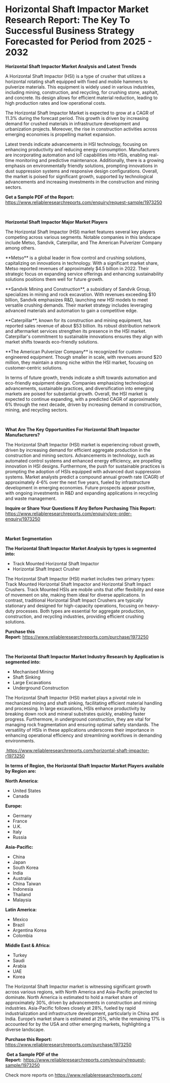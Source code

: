 <p><h1>Horizontal Shaft Impactor Market Research Report: The Key To Successful Business Strategy Forecasted for Period from 2025 - 2032</h1></p><p><strong>Horizontal Shaft Impactor Market Analysis and Latest Trends</strong></p>
<p><p>A Horizontal Shaft Impactor (HSI) is a type of crusher that utilizes a horizontal rotating shaft equipped with fixed and mobile hammers to pulverize materials. This equipment is widely used in various industries, including mining, construction, and recycling, for crushing stone, asphalt, and concrete. Its design allows for efficient material reduction, leading to high production rates and low operational costs.</p><p>The Horizontal Shaft Impactor Market is expected to grow at a CAGR of 11.3% during the forecast period. This growth is driven by increasing demand for crushed materials in infrastructure development and urbanization projects. Moreover, the rise in construction activities across emerging economies is propelling market expansion. </p><p>Latest trends indicate advancements in HSI technology, focusing on enhancing productivity and reducing energy consumption. Manufacturers are incorporating automation and IoT capabilities into HSIs, enabling real-time monitoring and predictive maintenance. Additionally, there is a growing emphasis on environmentally friendly solutions, prompting innovations in dust suppression systems and responsive design configurations. Overall, the market is poised for significant growth, supported by technological advancements and increasing investments in the construction and mining sectors.</p></p>
<p><strong>Get a Sample PDF of the Report:&nbsp;</strong> <a href="https://www.reliableresearchreports.com/enquiry/request-sample/1973250?utm_campaign=3110&utm_medium=2&utm_source=Github&utm_content=ia&utm_term=11042025&utm_id=horizontal-shaft-impactor">https://www.reliableresearchreports.com/enquiry/request-sample/1973250</a></p>
<p>&nbsp;</p>
<p><strong>Horizontal Shaft Impactor Major Market Players</strong></p>
<p><p>The Horizontal Shaft Impactor (HSI) market features several key players competing across various segments. Notable companies in this landscape include Metso, Sandvik, Caterpillar, and The American Pulverizer Company among others.</p><p>**Metso** is a global leader in flow control and crushing solutions, capitalizing on innovations in technology. With a significant market share, Metso reported revenues of approximately $4.5 billion in 2022. Their strategic focus on expanding service offerings and enhancing sustainability solutions positions them well for future growth.</p><p>**Sandvik Mining and Construction**, a subsidiary of Sandvik Group, specializes in mining and rock excavation. With revenues exceeding $10 billion, Sandvik emphasizes R&D, launching new HSI models to meet versatile crushing demands. Their market strategy includes leveraging advanced materials and automation to gain a competitive edge.</p><p>**Caterpillar**, known for its construction and mining equipment, has reported sales revenue of about $53 billion. Its robust distribution network and aftermarket services strengthen its presence in the HSI market. Caterpillar's commitment to sustainable innovations ensures they align with market shifts towards eco-friendly solutions.</p><p>**The American Pulverizer Company** is recognized for custom-engineered equipment. Though smaller in scale, with revenues around $20 million, they maintain a strong niche within the HSI market, focusing on customer-centric solutions.</p><p>In terms of future growth, trends indicate a shift towards automation and eco-friendly equipment design. Companies emphasizing technological advancements, sustainable practices, and diversification into emerging markets are poised for substantial growth. Overall, the HSI market is expected to continue expanding, with a predicted CAGR of approximately 6% through the next decade, driven by increasing demand in construction, mining, and recycling sectors.</p></p>
<p>&nbsp;</p>
<p><strong>What Are The Key Opportunities For Horizontal Shaft Impactor Manufacturers?</strong></p>
<p><p>The Horizontal Shaft Impactor (HSI) market is experiencing robust growth, driven by increasing demand for efficient aggregate production in the construction and mining sectors. Advancements in technology, such as automated control systems and enhanced energy efficiency, are propelling innovation in HSI designs. Furthermore, the push for sustainable practices is prompting the adoption of HSIs equipped with advanced dust suppression systems. Market analysts predict a compound annual growth rate (CAGR) of approximately 4-6% over the next five years, fueled by infrastructure development in emerging economies. Future prospects appear positive, with ongoing investments in R&D and expanding applications in recycling and waste management.</p></p>
<p><strong>Inquire or Share Your Questions If Any Before Purchasing This Report:</strong> <a href="https://www.reliableresearchreports.com/enquiry/pre-order-enquiry/1973250?utm_campaign=3110&utm_medium=2&utm_source=Github&utm_content=ia&utm_term=11042025&utm_id=horizontal-shaft-impactor">https://www.reliableresearchreports.com/enquiry/pre-order-enquiry/1973250</a></p>
<p>&nbsp;</p>
<p><strong>Market Segmentation</strong></p>
<p><strong>The Horizontal Shaft Impactor Market Analysis by types is segmented into:</strong></p>
<p><ul><li>Track Mounted Horizontal Shaft Impactor</li><li>Horizontal Shaft Impact Crusher</li></ul></p>
<p><p>The Horizontal Shaft Impactor (HSI) market includes two primary types: Track Mounted Horizontal Shaft Impactor and Horizontal Shaft Impact Crushers. Track Mounted HSIs are mobile units that offer flexibility and ease of movement on site, making them ideal for diverse applications. In contrast, traditional Horizontal Shaft Impact Crushers are typically stationary and designed for high-capacity operations, focusing on heavy-duty processes. Both types are essential for aggregate production, construction, and recycling industries, providing efficient crushing solutions.</p></p>
<p><strong>Purchase this Report:&nbsp;</strong><a href="https://www.reliableresearchreports.com/purchase/1973250?utm_campaign=3110&utm_medium=2&utm_source=Github&utm_content=ia&utm_term=11042025&utm_id=horizontal-shaft-impactor">https://www.reliableresearchreports.com/purchase/1973250</a></p>
<p>&nbsp;</p>
<p><strong>The Horizontal Shaft Impactor Market Industry Research by Application is segmented into:</strong></p>
<p><ul><li>Mechanised Mining</li><li>Shaft Sinking</li><li>Large Excavations</li><li>Underground Construction</li></ul></p>
<p><p>The Horizontal Shaft Impactor (HSI) market plays a pivotal role in mechanized mining and shaft sinking, facilitating efficient material handling and processing. In large excavations, HSIs enhance productivity by breaking down rock and mineral substrates quickly, enabling faster progress. Furthermore, in underground construction, they are vital for managing rock fragmentation and ensuring optimal safety standards. The versatility of HSIs in these applications underscores their importance in enhancing operational efficiency and streamlining workflows in demanding environments.</p></p>
<p><a href="https://www.reliableresearchreports.com/horizontal-shaft-impactor-r1973250?utm_campaign=3110&utm_medium=2&utm_source=Github&utm_content=ia&utm_term=11042025&utm_id=horizontal-shaft-impactor">&nbsp;https://www.reliableresearchreports.com/horizontal-shaft-impactor-r1973250</a></p>
<p><strong>In terms of Region, the Horizontal Shaft Impactor Market Players available by Region are:</strong></p>
<p>
    <p> <strong> North America: </strong>
        <ul>
            <li>United States</li>
            <li>Canada</li>
        </ul>
        </p> 
    <p> <strong> Europe: </strong>
        <ul>
            <li>Germany</li>
            <li>France</li>
            <li>U.K.</li>
            <li>Italy</li>
            <li>Russia</li>
        </ul>
        </p> 
    <p> <strong> Asia-Pacific: </strong>
        <ul>
            <li>China</li>
            <li>Japan</li>
            <li>South Korea</li>
            <li>India</li>
            <li>Australia</li>
            <li>China Taiwan</li>
            <li>Indonesia</li>
            <li>Thailand</li>
            <li>Malaysia</li>
        </ul>
        </p> 
    <p> <strong> Latin America: </strong>
        <ul>
            <li>Mexico</li>
            <li>Brazil</li>
            <li>Argentina Korea</li>
            <li>Colombia</li>
        </ul>
        </p> 
    <p> <strong> Middle East & Africa: </strong>
        <ul>
            <li>Turkey</li>
            <li>Saudi</li>
            <li>Arabia</li>
            <li>UAE</li>
            <li>Korea</li>
        </ul>
    </p>
    </p>
<p><p>The Horizontal Shaft Impactor market is witnessing significant growth across various regions, with North America and Asia-Pacific projected to dominate. North America is estimated to hold a market share of approximately 30%, driven by advancements in construction and mining industries. Asia-Pacific follows closely at 28%, fueled by rapid industrialization and infrastructure development, particularly in China and India. Europe’s market share is estimated at 25%, while the remaining 17% is accounted for by the USA and other emerging markets, highlighting a diverse landscape.</p></p>
<p><strong>Purchase this Report: </strong><a href="https://www.reliableresearchreports.com/purchase/1973250?utm_campaign=3110&utm_medium=2&utm_source=Github&utm_content=ia&utm_term=11042025&utm_id=horizontal-shaft-impactor">https://www.reliableresearchreports.com/purchase/1973250</a></p>
<p>&nbsp;<strong>Get a Sample PDF of the Report:&nbsp;&nbsp;</strong><a href="https://www.reliableresearchreports.com/enquiry/request-sample/1973250?utm_campaign=3110&utm_medium=2&utm_source=Github&utm_content=ia&utm_term=11042025&utm_id=horizontal-shaft-impactor">https://www.reliableresearchreports.com/enquiry/request-sample/1973250</a></p>
<p><strong></strong></p>
<p>Check more reports on <a href="https://www.reliableresearchreports.com/?utm_campaign=3110&utm_medium=2&utm_source=Github&utm_content=ia&utm_term=11042025&utm_id=horizontal-shaft-impactor">https://www.reliableresearchreports.com/</a></p>